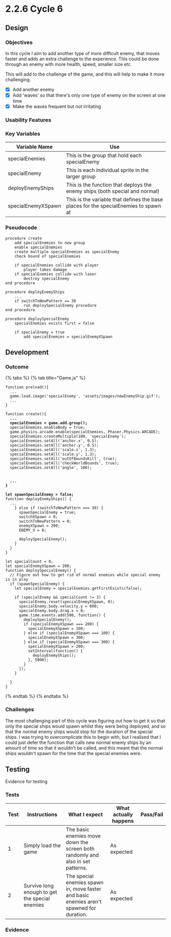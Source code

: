 # 2.2.6 Cycle 6

## Design

### Objectives

In this cycle I aim to add another type of more difficult enemy, that moves faster and adds an extra challenge to the experience. This could be done through an enemy with more health, speed, smaller size etc.&#x20;

This will add to the challenge of the game, and this will help to make it more challenging.&#x20;

* [x] Add another enemy
* [x] Add 'waves' so that there's only one type of enemy on the screen at one time
* [x] Make the waves frequent but not irritating

### Usability Features

### Key Variables

| Variable Name      | Use                                                                                  |
| ------------------ | ------------------------------------------------------------------------------------ |
| specialEnemies     | This is the group that hold each specialEnemy                                        |
| specialEnemy       | This is each individual sprite in the larger group                                   |
| deployEnemyShips   | This is the function that deploys the enemy ships (both special and normal)          |
| specialEnemyXSpawn | This is the variable that defines the base places for the specialEnemies to spawn at |

### Pseudocode

```
procedure create
    add specialEnemies to new group
    enable specialEnemies
    create multiple specialEnemies as specialEnemy
    check bound of specialEnemies
    
    if specialEnemies collide with player
        player takes damage
    if specialEnemies collide with laser
        destroy specialEnemy        
end procedure

procedure deployEnemyShips
    ...
    if switchToNewPattern == 30
        run deploySpecialEnemy procedure
end procedure

procedure deploySpecialEnemy
    specialEnemies exists first = false
    
    if specialEnemy = true
        add specialEnemies = specialEnemyXSpawn
```

## Development

### Outcome

{% tabs %}
{% tab title="Game.js" %}
<pre class="language-javascript" data-title="Game.js"><code class="lang-javascript">function preload(){
  ...
  game.load.image('specialEnemy', 'assets/images/newEnemyShip.gif');
  ...
}

function create(){
<strong>  ...
</strong><strong>  specialEnemies = game.add.group();
</strong>  specialEnemies.enableBody = true;
  game.physics.arcade.enable(specialEnemies, Phaser.Physics.ARCADE);
  specialEnemies.createMultiple(100, 'specialEnemy');
  specialEnemies.setAll('anchor.x', 0.5);
  specialEnemies.setAll('anchor.y', 0.5);
  specialEnemies.setAll('scale.x', 1.3);
  specialEnemies.setAll('scale.y', 1.3);
  specialEnemies.setAll('outOfBoundsKill', true);
  specialEnemies.setAll('checkWorldBounds', true);
  specialEnemies.setAll('angle', 180);

  
<strong>  ...
</strong><strong>}
</strong><strong>
</strong><strong>let spawnSpecialEnemy = false;
</strong>function deployEnemyShips() {
  ...
    } else if (switchToNewPattern === 30) {
      spawnSpecialEnemy = true;
      switchXSpawn = 0;
      switchToNewPattern = 0;
      enemyXSpawn = 200;
      ENEMY_X = 0;

      deploySpecialEnemy();
    }
  }
}

let specialCount = 0;
let specialEnemyXSpawn = 200;
function deploySpecialEnemy() {
  // Figure out how to get rid of normal enemies while special enemy is in play
  if (spawnSpecialEnemy) {
    let specialEnemy = specialEnemies.getFirstExists(false);

    if (specialEnemy &#x26;&#x26; specialCount != 3) {
      specialEnemy.reset(specialEnemyXSpawn, 0);
      specialEnemy.body.velocity.y = 800;
      specialEnemy.body.drag.x = 0;
      game.time.events.add(500, function() {
        deploySpecialEnemy();
        if (specialEnemyXSpawn === 200) {
          specialEnemyXSpawn = 100;
        } else if (specialEnemyXSpawn === 100) {
          specialEnemyXSpawn = 300;
        } else if (specialEnemyXSpawn === 300) {
          specialEnemyXSpawn = 200;
          setInterval(function() {
            deployEnemyShips();
          }, 5000);
        }
      });
    }
    
  }
}</code></pre>
{% endtab %}
{% endtabs %}

### Challenges

The most challenging part of this cycle was figuring out how to get it so that only the special ships would spawn whilst they were being deployed, and so that the normal enemy ships would stop for the duration of the special ships. I was trying to overcomplicate this to begin with, but I realised that I could just defer the function that calls new normal enemy ships by an amount of time so that it wouldn't be called, and this meant that the normal ships wouldn't spawn for the time that the special enemies were.&#x20;

## Testing

Evidence for testing

### Tests

<table><thead><tr><th>Test</th><th>Instructions</th><th>What I expect</th><th>What actually happens</th><th data-type="select">Pass/Fail</th></tr></thead><tbody><tr><td>1</td><td>Simply load the game</td><td>The basic enemies move down the screen both randomly and also in set patterns.</td><td>As expected</td><td></td></tr><tr><td>2</td><td>Survive long enough to get the special enemies</td><td>The special enemies spawn in, move faster and basic enemies aren't spawned for duration. </td><td>As expected</td><td></td></tr></tbody></table>

### Evidence
